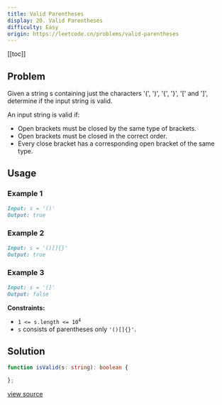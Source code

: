 ```yaml
---
title: Valid Parentheses
display: 20. Valid Parentheses
difficulty: Easy
origin: https://leetcode.cn/problems/valid-parentheses
---
```


[[toc]]

## Problem

Given a string s containing just the characters &#39;(&#39;, &#39;)&#39;, &#39;{&#39;, &#39;}&#39;, &#39;[&#39; and &#39;]&#39;, determine if the input string is valid.

An input string is valid if:

- Open brackets must be closed by the same type of brackets.
- Open brackets must be closed in the correct order.
- Every close bracket has a corresponding open bracket of the same type.

## Usage

### Example 1

```md
Input: s = '()'
Output: true
```

### Example 2

```md
Input: s = '()[]{}'
Output: true
```

### Example 3

```md
Input: s = '(]'
Output: false
```

**Constraints:**

- <code>1 &lt;= s.length &lt;= 10<sup>4</sup></code>
- <code>s</code> consists of parentheses only <code>&#39;()[]{}&#39;</code>.

## Solution

```ts
function isValid(s: string): boolean {

};
```

[view source](https://leetcode.cn/problems/valid-parentheses)
